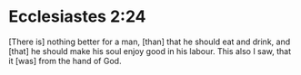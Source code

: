 # Ecclesiastes 2:24

[There is] nothing better for a man, [than] that he should eat and drink, and [that] he should make his soul enjoy good in his labour. This also I saw, that it [was] from the hand of God.